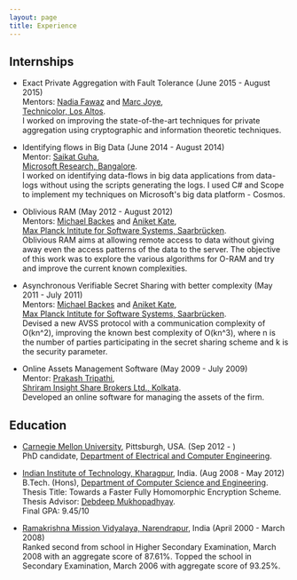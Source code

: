 ```yaml
---
layout: page
title: Experience
---
```


## Internships

* Exact Private Aggregation with Fault Tolerance (June 2015 - August 2015)  
Mentors: [Nadia Fawaz](http://www.technicolor.com/en/nadia-fawaz) and [Marc Joye](http://www.technicolor.com/en/marc-joye),  
[Technicolor, Los Altos](http://www.technicolor.com/en/innovation/research-innovation/ri-laboratories/personalization-lab).  
I worked on improving the state-of-the-art techniques for private aggregation using cryptographic and information theoretic techniques. 

* Identifying flows in Big Data (June 2014 - August 2014)  
Mentor: [Saikat Guha](http://research.microsoft.com/en-us/um/people/saikat/),  
[Microsoft Research, Bangalore](http://research.microsoft.com/en-us/labs/india/).  
I worked on identifying data-flows in big data applications from data-logs without using the scripts generating the logs. I used C\# and Scope to implement my techniques on Microsoft's big data platform - Cosmos.
     
* Oblivious RAM (May 2012 - August 2012)  
Mentors: [Michael Backes](http://www.infsec.cs.uni-saarland.de/~backes/) and [Aniket Kate](http://www.mpi-sws.org/~aniket/),  
[Max Planck Intitute for Software Systems, Saarbrücken](http://security.mpi-sws.org/).  
Oblivious RAM aims at allowing remote access to data without giving away even the access patterns of the data to the server. The objective of this work was to explore the various algorithms for O-RAM and try and improve the current known complexities.
     
* Asynchronous Verifiable Secret Sharing with better complexity (May 2011 - July 2011)  
Mentors: [Michael Backes](http://www.infsec.cs.uni-saarland.de/~backes/) and [Aniket Kate](http://www.mpi-sws.org/~aniket/),  
[Max Planck Intitute for Software Systems, Saarbrücken](http://security.mpi-sws.org/).  
Devised a new AVSS protocol with a communication complexity of O(kn^2), improving the known best complexity of O(kn^3), where n is the number of parties participating in the secret sharing scheme and k is the security parameter.
     
* Online Assets Management Software (May 2009 - July 2009)   
Mentor: [Prakash Tripathi](),  
[Shriram Insight Share Brokers Ltd., Kolkata](http://www.shriraminsight.com/).  
Developed an online software for managing the assets of the firm.
     


## Education

* [Carnegie Mellon University](https://www.cmu.edu), Pittsburgh, USA. (Sep 2012 - )  
PhD candidate, [Department of Electrical and Computer Engineering](https://www.ece.cmu.edu).  


* [Indian Institute of Technology, Kharagpur](http://iitkgp.ac.in), India. (Aug 2008 - May 2012)  
B.Tech. (Hons), [Department of Computer Science and Engineering](http://cse.iitkgp.ac.in).  
Thesis Title: Towards a Faster Fully Homomorphic Encryption Scheme.  
Thesis Advisor: [Debdeep Mukhopadhyay](http://cse.iitkgp.ac.in/~debdeep/).  
Final GPA: 9.45/10

* [Ramakrishna Mission Vidyalaya, Narendrapur](http://www.rkmvndp.org/index.html), India (April 2000 - March 2008)   
Ranked second from school in Higher Secondary Examination, March 2008 with an aggregate score of 87.61%. Topped the school in Secondary Examination, March 2006 with aggregate score of 93.25%. 